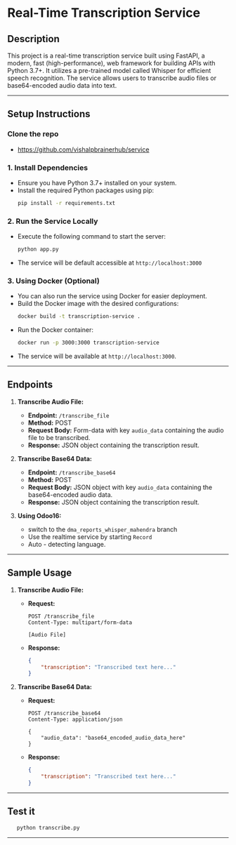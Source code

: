 # Real-Time Transcription Service

## Description

This project is a real-time transcription service built using FastAPI, a modern, fast (high-performance), web framework for building APIs with Python 3.7+. It utilizes a pre-trained model called Whisper for efficient speech recognition. The service allows users to transcribe audio files or base64-encoded audio data into text.

---

## Setup Instructions

### Clone the repo

- https://github.com/vishalpbrainerhub/service

### 1. Install Dependencies

- Ensure you have Python 3.7+ installed on your system.
- Install the required Python packages using pip:
    ```bash
    pip install -r requirements.txt
    ```

### 2. Run the Service Locally

- Execute the following command to start the server:
    ```bash
    python app.py
    ```
- The service will be default accessible at `http://localhost:3000`


### 3. Using Docker (Optional)

- You can also run the service using Docker for easier deployment.
- Build the Docker image with the desired configurations:
    ```bash
    docker build -t transcription-service .
    ```
- Run the Docker container:
    ```bash
    docker run -p 3000:3000 transcription-service
    ```
- The service will be available at `http://localhost:3000`.

---

## Endpoints

1. **Transcribe Audio File:**

    - **Endpoint:** `/transcribe_file`
    - **Method:** POST
    - **Request Body:** Form-data with key `audio_data` containing the audio file to be transcribed.
    - **Response:** JSON object containing the transcription result.

2. **Transcribe Base64 Data:**

    - **Endpoint:** `/transcribe_base64`
    - **Method:** POST
    - **Request Body:** JSON object with key `audio_data` containing the base64-encoded audio data.
    - **Response:** JSON object containing the transcription result.

3. **Using Odoo16:**

    - switch to the ```dma_reports_whisper_mahendra``` branch
    - Use the realtime service by starting ```Record```
    - Auto - detecting language.

---

## Sample Usage

1. **Transcribe Audio File:**

    - **Request:**
        ```http
        POST /transcribe_file
        Content-Type: multipart/form-data
        
        [Audio File]
        ```
    - **Response:**
        ```json
        {
            "transcription": "Transcribed text here..."
        }
        ```

2. **Transcribe Base64 Data:**

    - **Request:**
        ```http
        POST /transcribe_base64
        Content-Type: application/json
        
        {
            "audio_data": "base64_encoded_audio_data_here"
        }
        ```
    - **Response:**
        ```json
        {
            "transcription": "Transcribed text here..."
        }
        ```

---


## Test it

 ```bash
    python transcribe.py

```

---